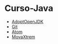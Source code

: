 # Curso-Java


+ [AdoptOpenJDK](https://adoptopenjdk.net/?variant=openjdk8&jvmVariant=openj9)
+ [Git](https://git-scm.com/download/win)
+ [Atom](https://atom.io/)
+ [MovaXtrem](https://mobaxterm.mobatek.net/download-home-edition.html)
